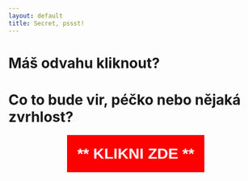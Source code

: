```yaml
---
layout: default
title: Secret, pssst!
---
```


# Máš odvahu kliknout?

# Co to bude vir, péčko nebo nějaká zvrhlost?

<p align="center"><a style="margin: 0 auto;" href="https://www.cameo.com/v/60e8a0b5e4985a001dd59cdc?utm_campaign=video_share_to_copy"><button style=" padding: 20px; border: 0 none; background-color: red; color: white; font-size: 30px; font-weight: 900; ">** KLIKNI ZDE **</button></a></p>
